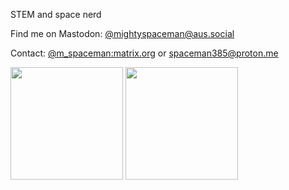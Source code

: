STEM and space nerd

Find me on Mastodon: [@mightyspaceman@aus.social](https://aus.social/deck/@mightyspaceman)

Contact: [@m_spaceman:matrix.org](https://matrix.to/#/@m_spaceman:matrix.org) or spaceman385@proton.me

<html>
<p>
 <img height="180em" src="https://github-readme-stats.vercel.app/api?username=MightySpaceman&theme=radical&show_icons=true&hide_rank=true" />
 <img height="180em" src="https://github-readme-stats.vercel.app/api/top-langs/?username=MightySpaceman&theme=radical&layout=compact" />
</p>
</html>
